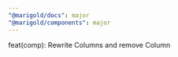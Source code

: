 ```yaml
---
"@marigold/docs": major
"@marigold/components": major
---
```


feat(comp): Rewrite Columns and remove Column
